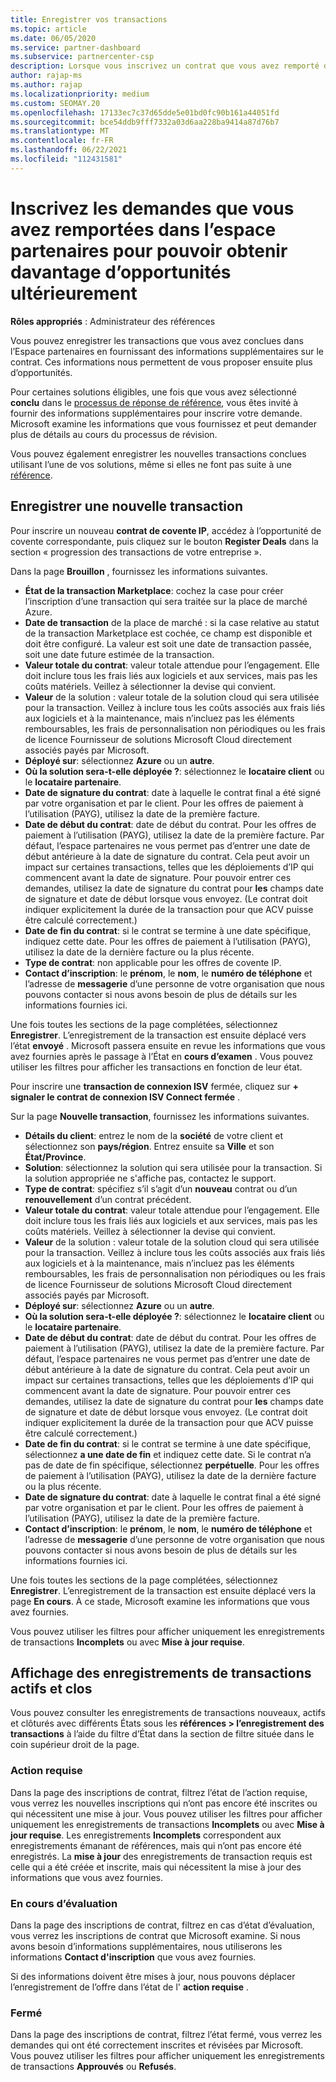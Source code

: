 ```yaml
---
title: Enregistrer vos transactions
ms.topic: article
ms.date: 06/05/2020
ms.service: partner-dashboard
ms.subservice: partnercenter-csp
description: Lorsque vous inscrivez un contrat que vous avez remporté dans l’espace partenaires, Microsoft vous offre plus d’opportunités à l’avenir.
author: rajap-ms
ms.author: rajap
ms.localizationpriority: medium
ms.custom: SEOMAY.20
ms.openlocfilehash: 17133ec7c37d65dde5e01bd0fc90b161a44051fd
ms.sourcegitcommit: bce54ddb9fff7332a03d6aa228ba9414a87d76b7
ms.translationtype: MT
ms.contentlocale: fr-FR
ms.lasthandoff: 06/22/2021
ms.locfileid: "112431581"
---
```

# <a name="register-deals-youve-won-in-partner-center-so-you-can-get-more-opportunities-later"></a>Inscrivez les demandes que vous avez remportées dans l’espace partenaires pour pouvoir obtenir davantage d’opportunités ultérieurement

**Rôles appropriés** : Administrateur des références

Vous pouvez enregistrer les transactions que vous avez conclues dans l’Espace partenaires en fournissant des informations supplémentaires sur le contrat. Ces informations nous permettent de vous proposer ensuite plus d’opportunités.

Pour certaines solutions éligibles, une fois que vous avez sélectionné **conclu** dans le [processus de réponse de référence](manage-leads.md), vous êtes invité à fournir des informations supplémentaires pour inscrire votre demande. Microsoft examine les informations que vous fournissez et peut demander plus de détails au cours du processus de révision.

Vous pouvez également enregistrer les nouvelles transactions conclues utilisant l’une de vos solutions, même si elles ne font pas suite à une [référence](referrals.md).

## <a name="register-a-new-deal"></a>Enregistrer une nouvelle transaction

Pour inscrire un nouveau **contrat de covente IP**, accédez à l’opportunité de covente correspondante, puis cliquez sur le bouton **Register Deals** dans la section « progression des transactions de votre entreprise ».

Dans la page **Brouillon** , fournissez les informations suivantes.

- **État de la transaction Marketplace**: cochez la case pour créer l’inscription d’une transaction qui sera traitée sur la place de marché Azure.
- **Date de transaction** de la place de marché : si la case relative au statut de la transaction Marketplace est cochée, ce champ est disponible et doit être configuré. La valeur est soit une date de transaction passée, soit une date future estimée de la transaction.
- **Valeur totale du contrat**: valeur totale attendue pour l’engagement. Elle doit inclure tous les frais liés aux logiciels et aux services, mais pas les coûts matériels. Veillez à sélectionner la devise qui convient.
- **Valeur** de la solution : valeur totale de la solution cloud qui sera utilisée pour la transaction. Veillez à inclure tous les coûts associés aux frais liés aux logiciels et à la maintenance, mais n’incluez pas les éléments remboursables, les frais de personnalisation non périodiques ou les frais de licence Fournisseur de solutions Microsoft Cloud directement associés payés par Microsoft.
- **Déployé sur**: sélectionnez **Azure** ou un **autre**.
- **Où la solution sera-t-elle déployée ?**: sélectionnez le **locataire client** ou le **locataire partenaire**.
- **Date de signature du contrat**: date à laquelle le contrat final a été signé par votre organisation et par le client. Pour les offres de paiement à l’utilisation (PAYG), utilisez la date de la première facture.
- **Date de début du contrat**: date de début du contrat. Pour les offres de paiement à l’utilisation (PAYG), utilisez la date de la première facture. Par défaut, l’espace partenaires ne vous permet pas d’entrer une date de début antérieure à la date de signature du contrat. Cela peut avoir un impact sur certaines transactions, telles que les déploiements d’IP qui commencent avant la date de signature. Pour pouvoir entrer ces demandes, utilisez la date de signature du contrat pour **les** champs date de signature et date de début lorsque vous envoyez. (Le contrat doit indiquer explicitement la durée de la transaction pour que ACV puisse être calculé correctement.)
- **Date de fin du contrat**: si le contrat se termine à une date spécifique, indiquez cette date. Pour les offres de paiement à l’utilisation (PAYG), utilisez la date de la dernière facture ou la plus récente.
- **Type de contrat**: non applicable pour les offres de covente IP.
- **Contact d’inscription**: le **prénom**, le **nom**, le **numéro de téléphone** et l’adresse de **messagerie** d’une personne de votre organisation que nous pouvons contacter si nous avons besoin de plus de détails sur les informations fournies ici.

Une fois toutes les sections de la page complétées, sélectionnez **Enregistrer**. L’enregistrement de la transaction est ensuite déplacé vers l’état **envoyé** . Microsoft passera ensuite en revue les informations que vous avez fournies après le passage à l’État en **cours d’examen** . Vous pouvez utiliser les filtres pour afficher les transactions en fonction de leur état.

Pour inscrire une **transaction de connexion ISV** fermée, cliquez sur **+ signaler le contrat de connexion ISV Connect fermée** .

Sur la page **Nouvelle transaction**, fournissez les informations suivantes.

- **Détails du client**: entrez le nom de la **société** de votre client et sélectionnez son **pays/région**. Entrez ensuite sa **Ville** et son **État/Province**.
- **Solution**: sélectionnez la solution qui sera utilisée pour la transaction. Si la solution appropriée ne s'affiche pas, contactez le support.
- **Type de contrat**: spécifiez s’il s’agit d’un **nouveau** contrat ou d’un **renouvellement** d’un contrat précédent.
- **Valeur totale du contrat**: valeur totale attendue pour l’engagement. Elle doit inclure tous les frais liés aux logiciels et aux services, mais pas les coûts matériels. Veillez à sélectionner la devise qui convient.
- **Valeur** de la solution : valeur totale de la solution cloud qui sera utilisée pour la transaction. Veillez à inclure tous les coûts associés aux frais liés aux logiciels et à la maintenance, mais n’incluez pas les éléments remboursables, les frais de personnalisation non périodiques ou les frais de licence Fournisseur de solutions Microsoft Cloud directement associés payés par Microsoft.
- **Déployé sur**: sélectionnez **Azure** ou un **autre**.
- **Où la solution sera-t-elle déployée ?**: sélectionnez le **locataire client** ou le **locataire partenaire**.
- **Date de début du contrat**: date de début du contrat. Pour les offres de paiement à l’utilisation (PAYG), utilisez la date de la première facture. Par défaut, l’espace partenaires ne vous permet pas d’entrer une date de début antérieure à la date de signature du contrat. Cela peut avoir un impact sur certaines transactions, telles que les déploiements d’IP qui commencent avant la date de signature. Pour pouvoir entrer ces demandes, utilisez la date de signature du contrat pour **les** champs date de signature et date de début lorsque vous envoyez. (Le contrat doit indiquer explicitement la durée de la transaction pour que ACV puisse être calculé correctement.)
- **Date de fin du contrat**: si le contrat se termine à une date spécifique, sélectionnez **a une date de fin** et indiquez cette date. Si le contrat n’a pas de date de fin spécifique, sélectionnez **perpétuelle**. Pour les offres de paiement à l’utilisation (PAYG), utilisez la date de la dernière facture ou la plus récente.
- **Date de signature du contrat**: date à laquelle le contrat final a été signé par votre organisation et par le client. Pour les offres de paiement à l’utilisation (PAYG), utilisez la date de la première facture.
- **Contact d’inscription**: le **prénom**, le **nom**, le **numéro de téléphone** et l’adresse de **messagerie** d’une personne de votre organisation que nous pouvons contacter si nous avons besoin de plus de détails sur les informations fournies ici.

Une fois toutes les sections de la page complétées, sélectionnez **Enregistrer**. L’enregistrement de la transaction est ensuite déplacé vers la page **En cours**. À ce stade, Microsoft examine les informations que vous avez fournies.

Vous pouvez utiliser les filtres pour afficher uniquement les enregistrements de transactions **Incomplets** ou avec **Mise à jour requise**.

## <a name="viewing-active-and-closed-deal-registrations"></a>Affichage des enregistrements de transactions actifs et clos

Vous pouvez consulter les enregistrements de transactions nouveaux, actifs et clôturés avec différents États sous les **références > l’enregistrement des transactions** à l’aide du filtre d’État dans la section de filtre située dans le coin supérieur droit de la page.

### <a name="action-required"></a>Action requise

Dans la page des inscriptions de contrat, filtrez l’état de l’action requise, vous verrez les nouvelles inscriptions qui n’ont pas encore été inscrites ou qui nécessitent une mise à jour. Vous pouvez utiliser les filtres pour afficher uniquement les enregistrements de transactions **Incomplets** ou avec **Mise à jour requise**. Les enregistrements **Incomplets** correspondent aux enregistrements émanant de références, mais qui n’ont pas encore été enregistrés. La **mise à jour** des enregistrements de transaction requis est celle qui a été créée et inscrite, mais qui nécessitent la mise à jour des informations que vous avez fournies.

### <a name="under-review"></a>En cours d’évaluation

Dans la page des inscriptions de contrat, filtrez en cas d’état d’évaluation, vous verrez les inscriptions de contrat que Microsoft examine. Si nous avons besoin d’informations supplémentaires, nous utiliserons les informations **Contact d'inscription** que vous avez fournies.

Si des informations doivent être mises à jour, nous pouvons déplacer l’enregistrement de l’offre dans l’état de l' **action requise** .

### <a name="closed"></a>Fermé

Dans la page des inscriptions de contrat, filtrez l’état fermé, vous verrez les demandes qui ont été correctement inscrites et révisées par Microsoft. Vous pouvez utiliser les filtres pour afficher uniquement les enregistrements de transactions **Approuvés** ou **Refusés**.

